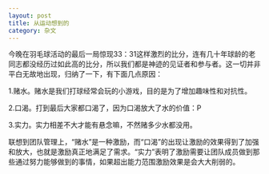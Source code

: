 ```yaml
---
layout: post
title: 从运动想到的
category: 杂文
---
```


  今晚在羽毛球活动的最后一局惊现33：31这样激烈的比分，连有几十年球龄的老同志都没经历过如此高的比分，所以我们都是神迹的见证者和参与者。这一切并非平白无故地出现，归纳了一下，有下面几点原因：

  1.赌水。赌水是我们打球经常会玩的小游戏，目的是为了增加趣味性和对抗性。
  
  2.口渴。打到最后大家都口渴了，因为口渴放大了水的价值：P
  
  3.实力。实力相差不大才能有悬念嘛，不然赌多少水都没用。
  
  联想到团队管理上，“赌水”是一种激励，而“口渴”的出现让激励的效果得到了加强和放大，也就是激励真正地满足了需求。“实力”表明了激励需要让团队成员做到那些通过努力能够做到的事情，如果超出能力范围激励效果是会大大削弱的。
